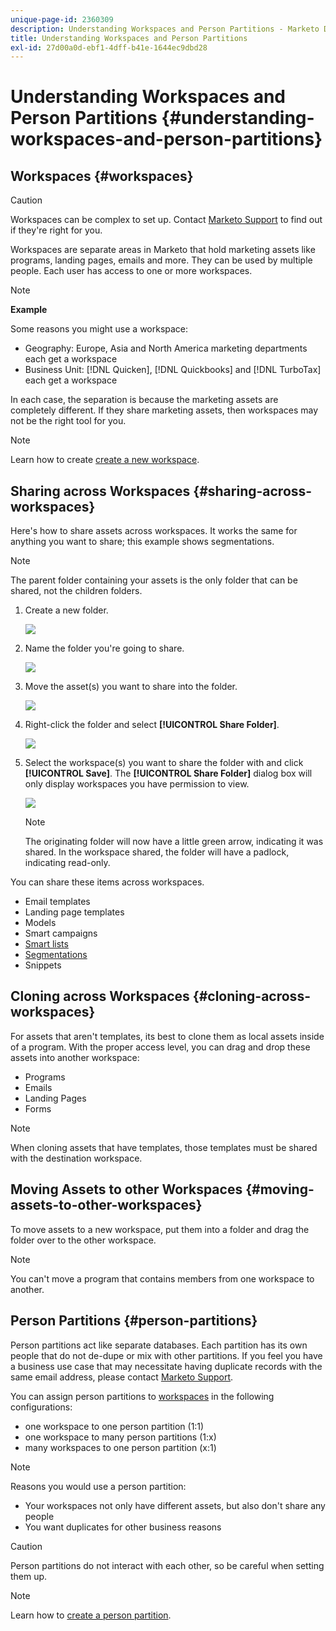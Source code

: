 ```yaml
---
unique-page-id: 2360309
description: Understanding Workspaces and Person Partitions - Marketo Docs - Product Documentation
title: Understanding Workspaces and Person Partitions
exl-id: 27d00a0d-ebf1-4dff-b41e-1644ec9dbd28
---
```

# Understanding Workspaces and Person Partitions {#understanding-workspaces-and-person-partitions}

## Workspaces {#workspaces}

>[!CAUTION]
>
>Workspaces can be complex to set up. Contact [Marketo Support](https://nation.marketo.com/t5/Support/ct-p/Support) to find out if they're right for you.

Workspaces are separate areas in Marketo that hold marketing assets like programs, landing pages, emails and more. They can be used by multiple people. Each user has access to one or more workspaces.

>[!NOTE]
>
>**Example**
>
>Some reasons you might use a workspace:
>
>* Geography: Europe, Asia and North America marketing departments each get a workspace
>* Business Unit: [!DNL Quicken], [!DNL Quickbooks] and [!DNL TurboTax] each get a workspace
>
>In each case, the separation is because the marketing assets are completely different. If they share marketing assets, then workspaces may not be the right tool for you.

>[!NOTE]
>
>Learn how to create [create a new workspace](/help/marketo/product-docs/administration/workspaces-and-person-partitions/create-a-new-workspace.md).

## Sharing across Workspaces {#sharing-across-workspaces}

Here's how to share assets across workspaces. It works the same for anything you want to share; this example shows segmentations.

>[!NOTE]
>
>The parent folder containing your assets is the only folder that can be shared, not the children folders.

1. Create a new folder.

   ![](assets/one.png)

1. Name the folder you're going to share.

   ![](assets/two.png)

1. Move the asset(s) you want to share into the folder.

   ![](assets/three.png)

1. Right-click the folder and select **[!UICONTROL Share Folder]**.

   ![](assets/four.png)

1. Select the workspace(s) you want to share the folder with and click **[!UICONTROL Save]**. The **[!UICONTROL Share Folder]** dialog box will only display workspaces you have permission to view.

   ![](assets/image2015-5-27-11-3a6-3a40.png)

   >[!NOTE]
   >
   >The originating folder will now have a little green arrow, indicating it was shared. In the workspace shared, the folder will have a padlock, indicating read-only.

You can share these items across workspaces.

* Email templates
* Landing page templates
* Models
* Smart campaigns
* [Smart lists](/help/marketo/product-docs/core-marketo-concepts/smart-lists-and-static-lists/using-smart-lists/reference-a-list-or-smart-list-across-workspaces.md)
* [Segmentations](/help/marketo/product-docs/administration/workspaces-and-person-partitions/share-segmentations-across-workspaces-and-partitions.md)
* Snippets

## Cloning across Workspaces {#cloning-across-workspaces}

For assets that aren't templates, its best to clone them as local assets inside of a program.  With the proper access level, you can drag and drop these assets into another workspace:

* Programs
* Emails
* Landing Pages
* Forms

>[!NOTE]
>
>When cloning assets that have templates, those templates must be shared with the destination workspace.

## Moving Assets to other Workspaces {#moving-assets-to-other-workspaces}

To move assets to a new workspace, put them into a folder and drag the folder over to the other workspace.

>[!NOTE]
>
>You can't move a program that contains members from one workspace to another.

## Person Partitions {#person-partitions}

Person partitions act like separate databases. Each partition has its own people that do not de-dupe or mix with other partitions. If you feel you have a business use case that may necessitate having duplicate records with the same email address, please contact [Marketo Support](https://nation.marketo.com/t5/Support/ct-p/Support).

You can assign person partitions to  [workspaces](create-a-new-workspace.md) in the following configurations:

* one workspace to one person partition (1:1)
* one workspace to many person partitions (1:x)
* many workspaces to one person partition (x:1)

>[!NOTE]
>
>Reasons you would use a person partition:
>
>* Your workspaces not only have different assets, but also don't share any people
>* You want duplicates for other business reasons

>[!CAUTION]
>
>Person partitions do not interact with each other, so be careful when setting them up.

>[!NOTE]
>
>Learn how to [create a person partition](/help/marketo/product-docs/administration/workspaces-and-person-partitions/create-a-person-partition.md).
